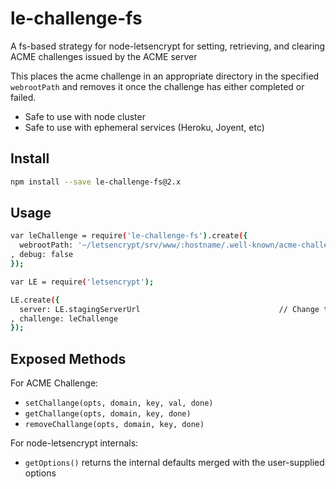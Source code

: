 # le-challenge-fs

A fs-based strategy for node-letsencrypt for setting, retrieving,
and clearing ACME challenges issued by the ACME server

This places the acme challenge in an appropriate directory in the specified `webrootPath`
and removes it once the challenge has either completed or failed.

* Safe to use with node cluster
* Safe to use with ephemeral services (Heroku, Joyent, etc)

Install
-------

```bash
npm install --save le-challenge-fs@2.x
```

Usage
-----

```bash
var leChallenge = require('le-challenge-fs').create({
  webrootPath: '~/letsencrypt/srv/www/:hostname/.well-known/acme-challenge'
, debug: false
});

var LE = require('letsencrypt');

LE.create({
  server: LE.stagingServerUrl                               // Change to LE.productionServerUrl in production
, challenge: leChallenge
});
```

Exposed Methods
---------------

For ACME Challenge:

* `setChallange(opts, domain, key, val, done)`
* `getChallange(opts, domain, key, done)`
* `removeChallange(opts, domain, key, done)`

For node-letsencrypt internals:

* `getOptions()` returns the internal defaults merged with the user-supplied options
